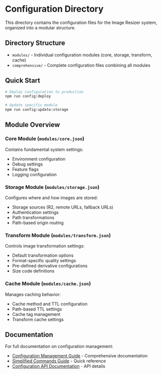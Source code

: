 # Configuration Directory

This directory contains the configuration files for the Image Resizer system, organized into a modular structure.

## Directory Structure

- `modules/` - Individual configuration modules (core, storage, transform, cache)
- `comprehensive/` - Complete configuration files combining all modules

## Quick Start

```bash
# Deploy configuration to production
npm run config:deploy

# Update specific module
npm run config:update:storage
```

## Module Overview

### Core Module (`modules/core.json`)

Contains fundamental system settings:
- Environment configuration
- Debug settings
- Feature flags
- Logging configuration

### Storage Module (`modules/storage.json`)

Configures where and how images are stored:
- Storage sources (R2, remote URLs, fallback URLs)
- Authentication settings
- Path transformations
- Path-based origin routing

### Transform Module (`modules/transform.json`)

Controls image transformation settings:
- Default transformation options
- Format-specific quality settings
- Pre-defined derivative configurations
- Size code definitions

### Cache Module (`modules/cache.json`)

Manages caching behavior:
- Cache method and TTL configuration
- Path-based TTL settings
- Cache tag management
- Transform cache settings

## Documentation

For full documentation on configuration management:
- [Configuration Management Guide](../scripts/README.md) - Comprehensive documentation 
- [Simplified Commands Guide](../docs/public/configuration/simplified-commands.md) - Quick reference
- [Configuration API Documentation](../docs/public/configuration/api.md) - API details